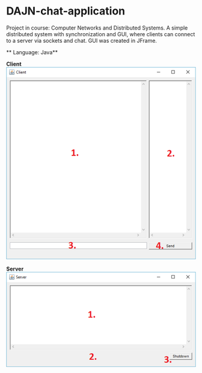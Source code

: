 # DAJN-chat-application
Project in course: Computer Networks and Distributed Systems. A simple distributed system with synchronization and GUI, where clients can connect to a server via sockets and chat. GUI was created in JFrame.

** Language: Java**


**Client**
![dm](https://github.com/JohanWindahl/DAJN-chat-application/blob/master/png/Client.png)

**Server** ![dm](https://github.com/JohanWindahl/DAJN-chat-application/blob/master/png/Server.png)



